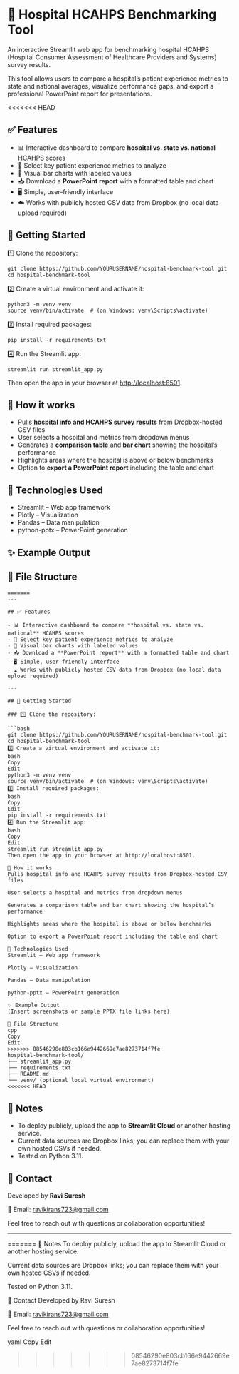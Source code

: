 # 🏥 Hospital HCAHPS Benchmarking Tool

An interactive Streamlit web app for benchmarking hospital HCAHPS (Hospital Consumer Assessment of Healthcare Providers and Systems) survey results.

This tool allows users to compare a hospital’s patient experience metrics to state and national averages, visualize performance gaps, and export a professional PowerPoint report for presentations.

<<<<<<< HEAD
## ✅ Features

* 📊 Interactive dashboard to compare **hospital vs. state vs. national** HCAHPS scores
* 📝 Select key patient experience metrics to analyze
* 🎨 Visual bar charts with labeled values
* 📥 Download a **PowerPoint report** with a formatted table and chart
* 🖥️ Simple, user-friendly interface
* ☁️ Works with publicly hosted CSV data from Dropbox (no local data upload required)

## 🚀 Getting Started

1️⃣ Clone the repository:

```
git clone https://github.com/YOURUSERNAME/hospital-benchmark-tool.git
cd hospital-benchmark-tool
```

2️⃣ Create a virtual environment and activate it:

```
python3 -m venv venv
source venv/bin/activate  # (on Windows: venv\Scripts\activate)
```

3️⃣ Install required packages:

```
pip install -r requirements.txt
```

4️⃣ Run the Streamlit app:

```
streamlit run streamlit_app.py
```

Then open the app in your browser at [http://localhost:8501](http://localhost:8501).

## 📝 How it works

* Pulls **hospital info and HCAHPS survey results** from Dropbox-hosted CSV files
* User selects a hospital and metrics from dropdown menus
* Generates a **comparison table** and **bar chart** showing the hospital’s performance
* Highlights areas where the hospital is above or below benchmarks
* Option to **export a PowerPoint report** including the table and chart

## 📄 Technologies Used

* Streamlit – Web app framework
* Plotly – Visualization
* Pandas – Data manipulation
* python-pptx – PowerPoint generation

## ✨ Example Output



## 📂 File Structure

```
=======
---

## ✅ Features

- 📊 Interactive dashboard to compare **hospital vs. state vs. national** HCAHPS scores
- 📝 Select key patient experience metrics to analyze
- 🎨 Visual bar charts with labeled values
- 📥 Download a **PowerPoint report** with a formatted table and chart
- 🖥️ Simple, user-friendly interface
- ☁️ Works with publicly hosted CSV data from Dropbox (no local data upload required)

---

## 🚀 Getting Started

### 1️⃣ Clone the repository:

```bash
git clone https://github.com/YOURUSERNAME/hospital-benchmark-tool.git
cd hospital-benchmark-tool
2️⃣ Create a virtual environment and activate it:
bash
Copy
Edit
python3 -m venv venv
source venv/bin/activate  # (on Windows: venv\Scripts\activate)
3️⃣ Install required packages:
bash
Copy
Edit
pip install -r requirements.txt
4️⃣ Run the Streamlit app:
bash
Copy
Edit
streamlit run streamlit_app.py
Then open the app in your browser at http://localhost:8501.

📝 How it works
Pulls hospital info and HCAHPS survey results from Dropbox-hosted CSV files

User selects a hospital and metrics from dropdown menus

Generates a comparison table and bar chart showing the hospital’s performance

Highlights areas where the hospital is above or below benchmarks

Option to export a PowerPoint report including the table and chart

📄 Technologies Used
Streamlit – Web app framework

Plotly – Visualization

Pandas – Data manipulation

python-pptx – PowerPoint generation

✨ Example Output
(Insert screenshots or sample PPTX file links here)

📂 File Structure
cpp
Copy
Edit
>>>>>>> 08546290e803cb166e9442669e7ae8273714f7fe
hospital-benchmark-tool/
├── streamlit_app.py
├── requirements.txt
├── README.md
└── venv/ (optional local virtual environment)
<<<<<<< HEAD
```

## 📝 Notes

* To deploy publicly, upload the app to **Streamlit Cloud** or another hosting service.
* Current data sources are Dropbox links; you can replace them with your own hosted CSVs if needed.
* Tested on Python 3.11.

## 💬 Contact

Developed by **Ravi Suresh**

📧 Email: [ravikirans723@gmail.com](mailto:ravikirans723@gmail.com)

Feel free to reach out with questions or collaboration opportunities!

---


=======
📝 Notes
To deploy publicly, upload the app to Streamlit Cloud or another hosting service.

Current data sources are Dropbox links; you can replace them with your own hosted CSVs if needed.

Tested on Python 3.11.

💬 Contact
Developed by Ravi Suresh

📧 Email: ravikirans723@gmail.com

Feel free to reach out with questions or collaboration opportunities!

yaml
Copy
Edit
>>>>>>> 08546290e803cb166e9442669e7ae8273714f7fe

